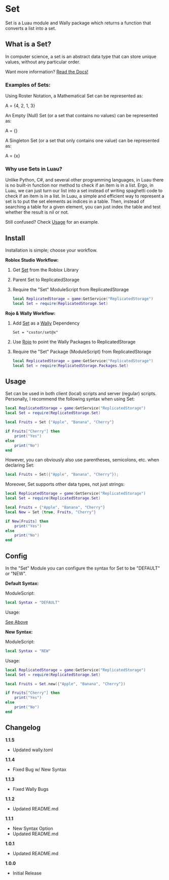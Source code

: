 # Set
Set is a Luau module and Wally package which returns a function that converts a list into a set.

## What is a Set?
In computer science, a set is an abstract data type that can store unique values, without any particular order.

Want more information? [Read the Docs!](https://www.lua.org/pil/11.5.html)

### Examples of Sets:
Using Roster Notation, a Mathematical Set can be represented as: 

A = {4, 2, 1, 3}

An Empty (Null) Set (or a set that contains no values) can be represented as:

A = {}

A Singleton Set (or a set that only contains one value) can be represented as:

A = {x}

### Why use Sets in Luau?
Unlike Python, C#, and several other programming languages, in Luau there is no built-in function nor method to check if an item is in a list. Ergo, in Luau, we can just turn our list into a set instead of writing spaghetti code to check if an item is in a list. In Luau, a simple and efficient way to represent a set is to put the set elements as indices in a table. Then, instead of searching a table for a given element, you can just index the table and test whether the result is nil or not. 

Still confused? Check [Usage](https://github.com/Cxstor/Set#Usage) for an example.

## Install
Installation is simple; choose your workflow.

**Roblox Studio Workflow:**
1. Get [Set](https://www.roblox.com/library/10174561493) from the Roblox Library
2. Parent Set to ReplicatedStorage
3. Require the "Set" ModuleScript from ReplicatedStorage

	```lua
	local ReplicatedStorage = game:GetService("ReplicatedStorage")
	local Set = require(ReplicatedStorage.Set)
	```

**Rojo & Wally Workflow:**
1. Add [Set](https://wally.run/package/cxstor/set) as a [Wally](https://github.com/UpliftGames/wally#installation) Dependency

	`Set = "cxstor/set@x"`

2. Use [Rojo](https://rojo.space/docs/v7/getting-started/installation/) to point the Wally Packages to ReplicatedStorage
3. Require the "Set" Package (ModuleScript) from ReplicatedStorage

	```lua
	local ReplicatedStorage = game:GetService("ReplicatedStorage")
	local Set = require(ReplicatedStorage.Packages.Set)
	```

## Usage
Set can be used in both client (local) scripts and server (regular) scripts. Personally, I recommend the following syntax when using Set:
```lua
local ReplicatedStorage = game:GetService("ReplicatedStorage")
local Set = require(ReplicatedStorage.Set)

local Fruits = Set {"Apple", "Banana", "Cherry"}

if Fruits["Cherry"] then
	print("Yes")
else
	print("No")
end
```

However, you can obviously also use parentheses, semicolons, etc. when declaring Set:
```lua
local Fruits = Set({"Apple", "Banana", "Cherry"});
```

Moreover, Set supports other data types, not just strings:
```lua
local ReplicatedStorage = game:GetService("ReplicatedStorage")
local Set = require(ReplicatedStorage.Set)

local Fruits = {"Apple", "Banana", "Cherry"}
local New = Set {true, Fruits, "Cherry"}

if New[Fruits] then
	print("Yes")
else
	print("No")
end
```

## Config
In the "Set" Module you can configure the syntax for Set to be "DEFAULT" or "NEW".

**Default Syntax:**

ModuleScript:
```lua
local Syntax = "DEFAULT"
```
Usage:

[See Above](https://github.com/Cxstor/Set#Usage)

**New Syntax:**

ModuleScript:
```lua
local Syntax = "NEW"
```
Usage:
```lua
local ReplicatedStorage = game:GetService("ReplicatedStorage")
local Set = require(ReplicatedStorage.Set)

local Fruits = Set.new({"Apple", "Banana", "Cherry"})

if Fruits["Cherry"] then
	print("Yes")
else
	print("No")
end
```

## Changelog
**1.1.5**
- Updated wally.toml

**1.1.4**
- Fixed Bug w/ New Syntax

**1.1.3**
- Fixed Wally Bugs

**1.1.2**
- Updated README.md

**1.1.1**
- New Syntax Option
- Updated README.md

**1.0.1**
- Updated README.md

**1.0.0**
- Initial Release
